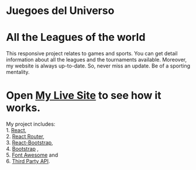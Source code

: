 # Juegoes del Universo
# All the Leagues of the world

This responsive project relates to games and sports. You can get detail information about all the leagues and the tournaments available. Moreover, my website is always up-to-date. So, never miss an update. Be of a sporting mentality.

# Open [My Live Site](http://localhost:3000) to see how it works.

My project includes:\
    1. [React](https://reactjs.org/docs/getting-started.html),\
    2. [React Router](https://reactrouter.com/),\
    3. [React-Bootstrap](https://react-bootstrap.github.io/),\
    4. [Bootstrap](https://getbootstrap.com/) ,\
    5. [Font Awesome](https://fontawesome.com/) and \
    6. [Third Party API](https://www.thesportsdb.com/).
